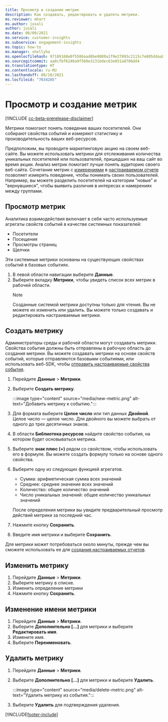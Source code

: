 ```yaml
---
title: Просмотр и создание метрик
description: Как создавать, редактировать и удалять метрики.
ms.reviewer: mhart
ms.author: jusali
author: jusali
ms.date: 06/09/2021
ms.service: customer-insights
ms.subservice: engagement-insights
ms.topic: how-to
ms.manager: shellyha
ms.openlocfilehash: 97189168e0f5586aad8be8089a1f9e27893c2115c7e805ddaab1efc00e11b860
ms.sourcegitcommit: aa0cfbf6240a9f560e3131bdec63e051a8786dd4
ms.translationtype: HT
ms.contentlocale: ru-RU
ms.lasthandoff: 08/10/2021
ms.locfileid: "7034285"
---
```

# <a name="view-and-create-metrics"></a>Просмотр и создание метрик

[!INCLUDE [cc-beta-prerelease-disclaimer](includes/cc-beta-prerelease-disclaimer.md)]

Метрики помогают понять поведение ваших посетителей. Они собирают свойства событий и измеряют статистику и производительность ваших веб-ресурсов.  

Предположим, вы проводите маркетинговую акцию на своем веб-сайте. Вы можете использовать метрики для отслеживания количества уникальных посетителей или пользователей, пришедших на ваш сайт во время акции. Анализ метрик помогает лучше понять аудиторию своего веб-сайта. Сочетание метрик с [измерениями](dimensions.md) в [настраиваемом отчете](custom-reports.md) позволяет измерять поведение, чтобы понимать своих пользователей. Например, вы можете разделить посетителей на категории "новые" и "вернувшиеся", чтобы выявить различия в интересах и намерениях между группами.

## <a name="view-metrics"></a>Просмотр метрик

Аналитика взаимодействия включает в себя часто используемые агрегаты свойств событий в качестве системных показателей: 

- Посетители
- Посещения
- Просмотры страниц
- Щелчки

Эти системные метрики основаны на существующих свойствах событий в базовых событиях.

1. В левой области навигации выберите **Данные**. 
1. Выберите вкладку **Метрики**, чтобы увидеть список всех метрик в рабочей области. 
   > [!NOTE]
   > Созданные системой метрики доступны только для чтения. Вы не можете их изменить или удалить. Вы можете только создавать и редактировать настраиваемые метрики.

## <a name="create-a-metric"></a>Создать метрику

Администраторы среды и рабочей области могут создавать метрики. Свойства события должны быть отправлены в рабочую область до создания метрики. Вы можете создавать метрики на основе свойств событий, которые отправляются базовыми событиями, или использовать веб-SDK, чтобы [отправить настраиваемые свойства события](advanced-SDK-implementation.md).

1. Перейдите **Данные** > **Метрики**.
1. Выберите **Создать метрику**.

   :::image type="content" source="media/new-metric.png" alt-text="Добавить метрику к событию.":::

1. Для формата выберите **Целое число** или тип данных **Двойной**. Целое число — целое число. Для двойного вы можете выбрать от одного до трех десятичных знаков.
1. В области **Библиотека ресурсов** найдите свойство события, на котором будет основываться метрика.
1. Выберите **знак плюс (+)** рядом со свойством, чтобы использовать его в формуле. Вы можете создать формулу только на основе одного свойства. 
1. Выберите одну из следующих функцией агрегатов. 

   - Сумма: арифметическая сумма всех значений 
   - Среднее: среднее значение всех значений
   - Количество: общее количество значений
   - Число уникальных значений: общее количество уникальных значений

   После определения метрики вы увидите предварительный просмотр действий метрики за последний час.

1. Нажмите кнопку **Сохранить**. 
1. Введите имя метрики и выберите **Сохранить**.

Для метрики может потребоваться около минуты, прежде чем вы сможете использовать ее для [создания настраиваемых отчетов](custom-reports.md).

## <a name="edit-a-metric"></a>Изменить метрику

1. Перейдите **Данные** > **Метрики**.
1. Выберите метрику в списке.
1. Изменить определение метрики
1. Нажмите кнопку **Сохранить**.

## <a name="change-the-name-of-a-metric"></a>Изменение имени метрики

1. Перейдите **Данные** > **Метрики**.
1. Выберите **Дополнительно [...]** для метрики и выберите **Редактировать имя**.
1. Измените имя. 
1. Выберите **Переименовать**.

## <a name="delete-a-metric"></a>Удалить метрику

1. Перейдите **Данные** > **Метрики**.
1. Выберите **Дополнительно [...]** для метрики и выберите **Удалить**.

   :::image type="content" source="media/delete-metric.png" alt-text="Удалить метрику из события.":::

1. Выберите **Удалить** для подтверждения удаления.

[!INCLUDE[footer-include](../includes/footer-banner.md)]
